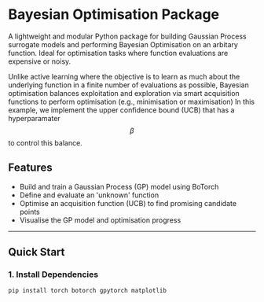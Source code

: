 # Bayesian Optimisation Package

A lightweight and modular Python package for building Gaussian Process surrogate models and performing Bayesian Optimisation on an arbitary function. Ideal for optimisation tasks where function evaluations are expensive or noisy.

Unlike active learning where the objective is to learn as much about the underlying function in a finite number of evaluations as possible, Bayesian optimisation balances exploitation and exploration via smart acquisition functions to perform optimisation (e.g., minimisation or maximisation) In this example, we implement the upper confidence bound (UCB) that has a hyperparamater $$\beta$$ to control this balance.

## Features

- Build and train a Gaussian Process (GP) model using BoTorch
- Define and evaluate an 'unknown' function
- Optimise an acquisition function (UCB) to find promising candidate points
- Visualise the GP model and optimisation progress

---

## Quick Start

### 1. Install Dependencies

```bash
pip install torch botorch gpytorch matplotlib

